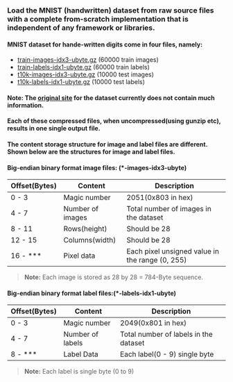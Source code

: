 ### Load the MNIST (handwritten) dataset from raw source files with a complete from-scratch implementation that is independent of any framework or libraries.

#### MNIST dataset for hande-written digits come in four files, namely:
* [train-images-idx3-ubyte.gz](https://storage.googleapis.com/cvdf-datasets/mnist/train-images-idx3-ubyte.gz) (60000 train images)
* [train-labels-idx1-ubyte.gz](https://storage.googleapis.com/cvdf-datasets/mnist/train-labels-idx1-ubyte.gz) (60000 train labels)
* [t10k-images-idx3-ubyte.gz](https://storage.googleapis.com/cvdf-datasets/mnist/t10k-images-idx3-ubyte.gz)  (10000 test images)
* [t10k-labels-idx1-ubyte.gz](https://storage.googleapis.com/cvdf-datasets/mnist/t10k-labels-idx1-ubyte.gz)  (10000 test labels)

#### Note: The [original site](http://yann.lecun.com/exdb/mnist/) for the dataset currently does not contain much information.

#### Each of these compressed files, when uncompressed(using gunzip etc), results in one single output file.

#### The content storage structure for image and label files are different. Shown below are the structures for image and label files.
#### Big-endian binary format image files: (*-images-idx3-ubyte)
| Offset(Bytes)  | Content  | Description  |
|-----------|-----------|-----------|
| 0 - 3     | Magic number        | 2051(0x803 in hex)    |
| 4 - 7     | Number of images    | Total number of images in the dataset    |
| 8 - 11    | Rows(height)        | Should be 28    |
| 12 - 15   | Columns(width)      | Should be 28    |
| 16 - ***  | Pixel data          | Each pixel unsigned value in the range (0, 255)    |

> **Note:** Each image is stored as 28 by 28 = 784-Byte sequence.
#### Big-endian binary format label files:(*-labels-idx1-ubyte)
| Offset(Bytes)  | Content  | Description  |
|-----------|-----------|-----------|
| 0 - 3     | Magic number        | 2049(0x801 in hex)    |
| 4 - 7     | Number of labels    | Total number of labels in the dataset    |
| 8 - ***    | Label Data        | Each label(0 - 9) single byte    |
> **Note:** Each label is single byte (0 to 9)
